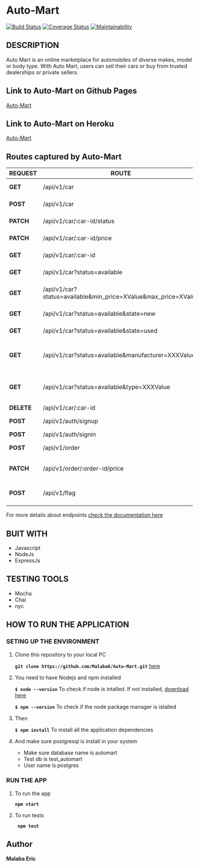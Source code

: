 # Auto-Mart

[![Build Status](https://travis-ci.org/Malaba6/Auto-Mart.svg?branch=develop)](https://travis-ci.org/Malaba6/Auto-Mart)
[![Coverage Status](https://coveralls.io/repos/github/Malaba6/Auto-Mart/badge.svg?branch=develop)](https://coveralls.io/github/Malaba6/Auto-Mart?branch=develop)
[![Maintainability](https://api.codeclimate.com/v1/badges/a9709ae873c84c6e53b5/maintainability)](https://codeclimate.com/github/Malaba6/Auto-Mart/maintainability)

## DESCRIPTION

Auto Mart is an online marketplace for automobiles of diverse makes, model or body type. With Auto Mart, users can sell their cars or buy from trusted dealerships or private sellers.

## Link to Auto-Mart on Github Pages

[Auto-Mart](https://malaba6.github.io/Auto-Mart/)

## Link to Auto-Mart on Heroku

[Auto-Mart](https://malaba-auto-mart.herokuapp.com/api-docs/)

## Routes captured by Auto-Mart

 REQUEST | ROUTE | FUNCTIONALITY
 ------- | ----- | -------------
 **GET** | /api/v1/car | Fetches all Cars sold and unsold
 **POST** | /api/v1/car | Creates a car sale Ad
 **PATCH** | /api/v1/car/:car-id/status | Updates a car's status
 **PATCH** | /api/v1/car/:car-id/price | Updates a car's price
 **GET** | /api/v1/car/:car-id | Fetches a specific car Ad
 **GET** | /api/v1/car?status=available | Fetches all unsold car Ads
 **GET** | /api/v1/car?status=available&min_price=XValue&max_price=XValue | Fetches unsold cars within a price range
 **GET** | /api/v1/car?status=available&state=new | Fetches unsold new cars
 **GET** | /api/v1/car?status=available&state=used | Fetches unsold used cars
 **GET** | /api/v1/car?status=available&manufacturer=XXXValue | Fetches all unsold cars with specified manufacturer
 **GET** | /api/v1/car?status=available&type=XXXValue | Fetches unsold cars with specified body type
 **DELETE** | /api/v1/car/:car-id | Deletes a Car Ad
 **POST** | /api/v1/auth/signup | Creates a new User
 **POST** | /api/v1/auth/signin | Signs the user in
 **POST** | /api/v1/order | Creates a purchase order
 **PATCH** | /api/v1/order/:order-id/price | Updates purchase offered price
 **POST** | /api/v1/flag | Flags a posted car Ad as fraudulent

For more details about endpoints [check the documentation here](https://github.com/Malaba6/Auto-Mart)



## BUIT WITH

 * Javascript
 * NodeJs
 * ExpressJs

## TESTING TOOLS

 * Mocha
 * Chai
 * nyc

## HOW TO RUN THE APPLICATION

 ### SETING UP THE ENVIRONMENT
 
 1. Clone this repository to your local PC

    **` git clone https://github.com/Malaba6/Auto-Mart.git `** [here](https://github.com/Malaba6/Auto-Mart)


 2. You need to have Nodejs and npm installed

    **`$ node --version`**  To check if node is intalled. If not installed, [download here](https://nodejs.org/en/download/)

    **`$ npm --version`**   To check if the node package manager is istalled
 3. Then

    **`$ npm install`**   To install all the application dependencies

 4. And make sure postgresql is install in your system

    * Make sure database name is automart
    * Test db is test_automart
    * User name is postgres 


 ### RUN THE APP

 1. To run the app

    **` npm start `**

 2. To run tests

    **`  npm test `**


## Author

**Malaba Eric**